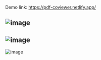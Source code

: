 Demo link: https://pdf-coviewer.netlify.app/

![image](https://github.com/user-attachments/assets/59746a4e-ad3f-45b2-bf0f-9066e65e5bf7)
----------------------------------------------------------------------------------------
![image](https://github.com/user-attachments/assets/47181b6d-6bb3-4a88-a50f-822abaf66fb4)
----------------------------------------------------------------------------------------
![image](https://github.com/user-attachments/assets/f8bf10ae-a069-43bf-bb30-edce10c0d00c)

